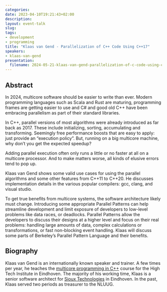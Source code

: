 ```yaml
---
categories:
date: 2023-04-10T19:21:43+02:00
description:
layout: event-talk
slug:
tags:
- development
- programming
title: "Klaas van Gend - Parallelization of C++ Code Using C++17"
speakers:
- klaas-van-gend
presentation:
  filename: 2024-05-21-klaas-van-gend-parallelization-of-c-code-using-c17.pdf
---
```


## Abstract

In 2024, multicore software should be easier to write than ever. Modern programming languages such as Scala and Rust are maturing, programming frames are getting easier to use and C# and good old 
C++ have been embracing parallelism as part of their standard libraries.

In C++, parallel versions of most algorithms were already introduced as far back as 2017. These include initializing, sorting, accumulating and transforming. Seemingly free performance boosts that are easy to apply: just provide an “execution policy”. But, running on a big multicore machine, why don’t you get the expected speedup?

Adding parallel execution often only runs a little or no faster at all on a multicore processor. And to make matters worse, all kinds of elusive errors tend to pop up.

Klaas van Gend shows some valid use cases for using the parallel algorithms and some other features from C++11 to C++20. He discusses implementation details in the various popular compilers: gcc, clang, and visual studio.

To get true benefits from multicore systems, the software architecture likely must change. Introducing some appropriate Parallel Patterns can help streamline development and limit exposure of developers to low-level problems like data races, or deadlocks. Parallel Patterns allow the developers to discuss their designs at a higher level and focus on their real problems: handling large amounts of data, complex calculations or transformations, or fast non-blocking event handling.
Klaas will discuss some parts of Berkeley’s Parallel Pattern Language and their benefits.

## Biography

Klaas van Gend is an internationally known speaker and trainer.
A few times per year, he teaches the [multicore programming in C++](https://www.hightechinstitute.nl/courses/multicore-programming-in-c-training/?utm_source=ESEKongress-MULT1&utm_medium=ESEKongress-MULT1&utm_campaign=ESEKongress-MULT1&utm_id=ESEKongress-MULT1) course for the High Tech Institute in Eindhoven.
The majority of his working time, Klaas is a senior software architect for [Sioux Technologies](https://sioux.eu/) in Eindhoven.
In the past, Klaas served two periods as treasurer to the NLUUG.
